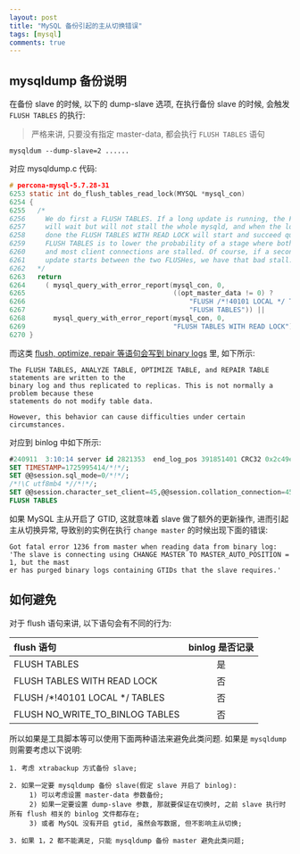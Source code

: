 ```yaml
---
layout: post
title: "MySQL 备份引起的主从切换错误"
tags: [mysql]
comments: true
---
```


## mysqldump 备份说明

在备份 slave 的时候, 以下的 dump-slave 选项, 在执行备份 slave 的时候, 会触发 `FLUSH TABLES` 的执行:
> 严格来讲, 只要没有指定 master-data, 都会执行 `FLUSH TABLES` 语句
```
mysqldum --dump-slave=2 ......
```

对应 mysqldump.c 代码:
```c
# percona-mysql-5.7.28-31
6253 static int do_flush_tables_read_lock(MYSQL *mysql_con)
6254 {
6255   /*
6256     We do first a FLUSH TABLES. If a long update is running, the FLUSH TABLES
6257     will wait but will not stall the whole mysqld, and when the long update is
6258     done the FLUSH TABLES WITH READ LOCK will start and succeed quickly. So,
6259     FLUSH TABLES is to lower the probability of a stage where both mysqldump
6260     and most client connections are stalled. Of course, if a second long
6261     update starts between the two FLUSHes, we have that bad stall.
6262   */
6263   return
6264     ( mysql_query_with_error_report(mysql_con, 0,
6265                                     ((opt_master_data != 0) ?
6266                                         "FLUSH /*!40101 LOCAL */ TABLES" :
6267                                         "FLUSH TABLES")) ||
6268       mysql_query_with_error_report(mysql_con, 0,
6269                                     "FLUSH TABLES WITH READ LOCK") );
6270 }
```

而这类 [flush, optimize, repair 等语句会写到 binary logs](https://dev.mysql.com/doc/refman/5.7/en/replication-features-flush.html) 里, 如下所示:

```
The FLUSH TABLES, ANALYZE TABLE, OPTIMIZE TABLE, and REPAIR TABLE statements are written to the
binary log and thus replicated to replicas. This is not normally a problem because these 
statements do not modify table data.

However, this behavior can cause difficulties under certain circumstances.
```

对应到 binlog 中如下所示:
```sql
#240911  3:10:14 server id 2821353  end_log_pos 391851401 CRC32 0x2c49e727      Query   thread_id=577892        exec_time=0     error_code=0
SET TIMESTAMP=1725995414/*!*/;
SET @@session.sql_mode=0/*!*/;
/*!\C utf8mb4 *//*!*/;
SET @@session.character_set_client=45,@@session.collation_connection=45,@@session.collation_server=45/*!*/;
FLUSH TABLES
```

如果 MySQL 主从开启了 GTID, 这就意味着 slave 做了额外的更新操作, 进而引起主从切换异常, 导致别的实例在执行 `change master` 的时候出现下面的错误:
```
Got fatal error 1236 from master when reading data from binary log: 'The slave is connecting using CHANGE MASTER TO MASTER_AUTO_POSITION = 1, but the mast
er has purged binary logs containing GTIDs that the slave requires.'
```

## 如何避免

对于 flush 语句来讲, 以下语句会有不同的行为:

| flush 语句 | binlog 是否记录 |
| :- | :-: |
| FLUSH TABLES | 是 |
| FLUSH TABLES WITH READ LOCK | 否 |
| FLUSH /*!40101 LOCAL */ TABLES | 否 |
| FLUSH NO_WRITE_TO_BINLOG TABLES | 否 |

所以如果是工具脚本等可以使用下面两种语法来避免此类问题. 如果是 `mysqldump` 则需要考虑以下说明:
```
1. 考虑 xtrabackup 方式备份 slave;

2. 如果一定要 mysqldump 备份 slave(假定 slave 开启了 binlog):
     1) 可以考虑设置 master-data 参数备份;
     2) 如果一定要设置 dump-slave 参数, 那就要保证在切换时, 之前 slave 执行时所有 flush 相关的 binlog 文件都存在;
     3) 或者 MySQL 没有开启 gtid, 虽然会写数据, 但不影响主从切换;

3. 如果 1，2 都不能满足, 只能 mysqldump 备份 master 避免此类问题;
```
